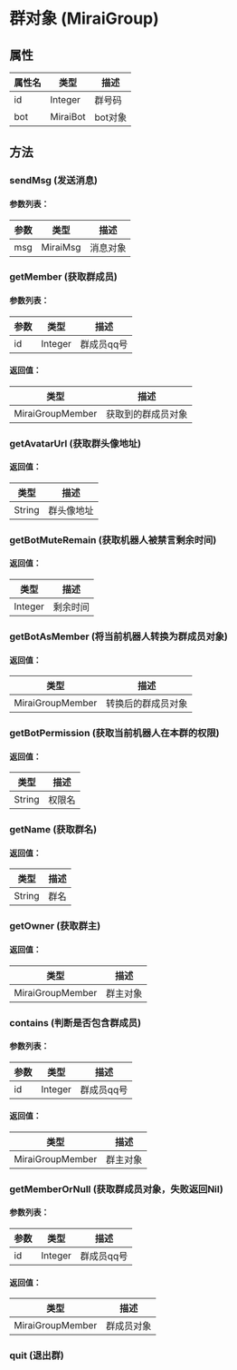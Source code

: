 # 群对象 (MiraiGroup)

## 属性

| 属性名 | 类型     | 描述    |
| ------ | -------- | ------- |
| id     | Integer  | 群号码  |
| bot    | MiraiBot | bot对象 |

## 方法

### sendMsg (发送消息)

#### 参数列表：

| 参数 | 类型     | 描述     |
| ---- | -------- | -------- |
| msg  | MiraiMsg | 消息对象 |


### getMember (获取群成员)

#### 参数列表：

| 参数 | 类型    | 描述       |
| ---- | ------- | ---------- |
| id   | Integer | 群成员qq号 |

#### 返回值：

| 类型             | 描述               |
| ---------------- | ------------------ |
| MiraiGroupMember | 获取到的群成员对象 |

### getAvatarUrl (获取群头像地址)

#### 返回值：

| 类型   | 描述       |
| ------ | ---------- |
| String | 群头像地址 |

### getBotMuteRemain (获取机器人被禁言剩余时间)

#### 返回值：

| 类型    | 描述     |
| ------- | -------- |
| Integer | 剩余时间 |


### getBotAsMember (将当前机器人转换为群成员对象)

#### 返回值：

| 类型             | 描述               |
| ---------------- | ------------------ |
| MiraiGroupMember | 转换后的群成员对象 |


### getBotPermission (获取当前机器人在本群的权限)

#### 返回值：

| 类型   | 描述   |
| ------ | ------ |
| String | 权限名 |


### getName (获取群名)

#### 返回值：

| 类型   | 描述 |
| ------ | ---- |
| String | 群名 |


### getOwner (获取群主)

#### 返回值：

| 类型             | 描述     |
| ---------------- | -------- |
| MiraiGroupMember | 群主对象 |

### contains (判断是否包含群成员)

#### 参数列表：

| 参数 | 类型    | 描述       |
| ---- | ------- | ---------- |
| id   | Integer | 群成员qq号 |

#### 返回值：

| 类型             | 描述     |
| ---------------- | -------- |
| MiraiGroupMember | 群主对象 |

### getMemberOrNull (获取群成员对象，失败返回Nil)

#### 参数列表：

| 参数 | 类型    | 描述       |
| ---- | ------- | ---------- |
| id   | Integer | 群成员qq号 |

#### 返回值：

| 类型             | 描述       |
| ---------------- | ---------- |
| MiraiGroupMember | 群成员对象 |


### quit (退出群)